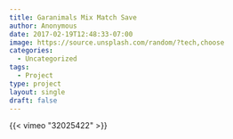 ```yaml
---
title: Garanimals Mix Match Save
author: Anonymous
date: 2017-02-19T12:48:33-07:00
image: https://source.unsplash.com/random/?tech,choose
categories:
  - Uncategorized
tags:
  - Project
type: project
layout: single
draft: false
---
```


{{< vimeo "32025422" >}}
